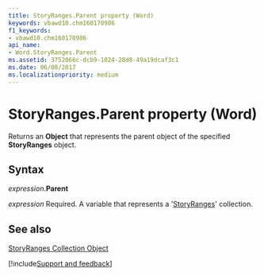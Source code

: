 ```yaml
---
title: StoryRanges.Parent property (Word)
keywords: vbawd10.chm160170986
f1_keywords:
- vbawd10.chm160170986
api_name:
- Word.StoryRanges.Parent
ms.assetid: 3752066c-dcb9-1024-28d8-49a19dcaf3c1
ms.date: 06/08/2017
ms.localizationpriority: medium
---
```



# StoryRanges.Parent property (Word)

Returns an **Object** that represents the parent object of the specified **StoryRanges** object.


## Syntax

_expression_.**Parent**

_expression_ Required. A variable that represents a '[StoryRanges](Word.storyranges.md)' collection.


## See also


[StoryRanges Collection Object](Word.storyranges.md)

[!include[Support and feedback](~/includes/feedback-boilerplate.md)]